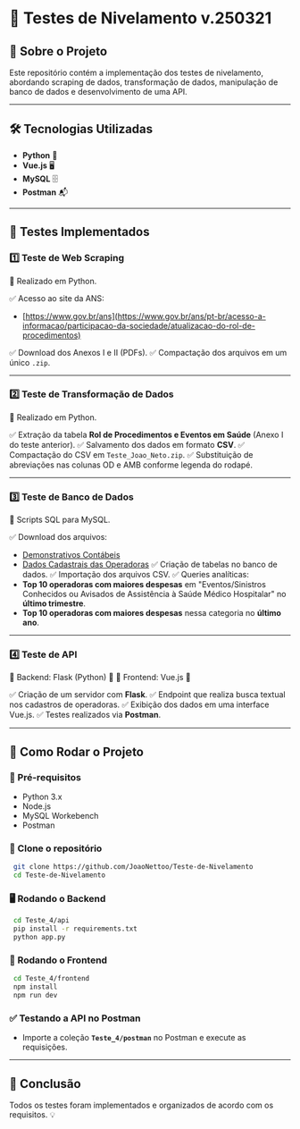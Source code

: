 # 📌 Testes de Nivelamento v.250321

## 📖 Sobre o Projeto
Este repositório contém a implementação dos testes de nivelamento, abordando scraping de dados, transformação de dados, manipulação de banco de dados e desenvolvimento de uma API.

---

## 🛠️ Tecnologias Utilizadas
- **Python** 🐍
- **Vue.js** 🖥️
- **MySQL** 🗄️
- **Postman** 📬

---

## 📝 Testes Implementados

### 1️⃣ **Teste de Web Scraping**
🔹 Realizado em Python.

✅ Acesso ao site da ANS:
   - [https://www.gov.br/ans](https://www.gov.br/ans/pt-br/acesso-a-informacao/participacao-da-sociedade/atualizacao-do-rol-de-procedimentos)

✅ Download dos Anexos I e II (PDFs).
✅ Compactação dos arquivos em um único `.zip`.

---

### 2️⃣ **Teste de Transformação de Dados**
🔹 Realizado em Python.

✅ Extração da tabela **Rol de Procedimentos e Eventos em Saúde** (Anexo I do teste anterior).
✅ Salvamento dos dados em formato **CSV**.
✅ Compactação do CSV em `Teste_Joao_Neto.zip`.
✅ Substituição de abreviações nas colunas OD e AMB conforme legenda do rodapé.

---

### 3️⃣ **Teste de Banco de Dados**
🔹 Scripts SQL para MySQL.

✅ Download dos arquivos:
   - [Demonstrativos Contábeis](https://dadosabertos.ans.gov.br/FTP/PDA/demonstracoes_contabeis/)
   - [Dados Cadastrais das Operadoras](https://dadosabertos.ans.gov.br/FTP/PDA/operadoras_de_plano_de_saude_ativas/)
✅ Criação de tabelas no banco de dados.
✅ Importação dos arquivos CSV.
✅ Queries analíticas:
   - **Top 10 operadoras com maiores despesas** em "Eventos/Sinistros Conhecidos ou Avisados de Assistência à Saúde Médico Hospitalar" no **último trimestre**.
   - **Top 10 operadoras com maiores despesas** nessa categoria no **último ano**.

---

### 4️⃣ **Teste de API**
🔹 Backend: Flask (Python) 🐍
🔹 Frontend: Vue.js 🎨

✅ Criação de um servidor com **Flask**.
✅ Endpoint que realiza busca textual nos cadastros de operadoras.
✅ Exibição dos dados em uma interface Vue.js.
✅ Testes realizados via **Postman**.

---

## 🚀 Como Rodar o Projeto

### 🔧 Pré-requisitos
- Python 3.x
- Node.js
- MySQL Workebench
- Postman

### 📌 Clone o repositório
```sh
 git clone https://github.com/JoaoNettoo/Teste-de-Nivelamento
 cd Teste-de-Nivelamento
```

### 🖥️ Rodando o Backend
```sh
 cd Teste_4/api
 pip install -r requirements.txt
 python app.py
```

### 🎨 Rodando o Frontend
```sh
 cd Teste_4/frontend
 npm install
 npm run dev
```

### ✅ Testando a API no Postman
- Importe a coleção **`Teste_4/postman`** no Postman e execute as requisições.

---

## 📌 Conclusão
Todos os testes foram implementados e organizados de acordo com os requisitos. 💡



